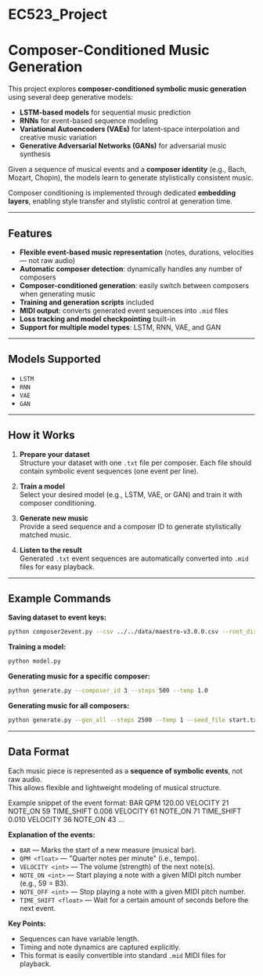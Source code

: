 # EC523_Project
# Composer-Conditioned Music Generation

This project explores **composer-conditioned symbolic music generation** using several deep generative models:

- **LSTM-based models** for sequential music prediction
- **RNNs** for event-based sequence modeling
- **Variational Autoencoders (VAEs)** for latent-space interpolation and creative music variation
- **Generative Adversarial Networks (GANs)** for adversarial music synthesis

Given a sequence of musical events and a **composer identity** (e.g., Bach, Mozart, Chopin), the models learn to generate stylistically consistent music.

Composer conditioning is implemented through dedicated **embedding layers**, enabling style transfer and stylistic control at generation time.

---

## Features

- **Flexible event-based music representation** (notes, durations, velocities — not raw audio)
- **Automatic composer detection**: dynamically handles any number of composers
- **Composer-conditioned generation**: easily switch between composers when generating music
- **Training and generation scripts** included
- **MIDI output**: converts generated event sequences into `.mid` files
- **Loss tracking and model checkpointing** built-in
- **Support for multiple model types**: LSTM, RNN, VAE, and GAN

---

## Models Supported

- `LSTM`
- `RNN`
- `VAE`
- `GAN`

---

## How it Works

1. **Prepare your dataset**  
   Structure your dataset with one `.txt` file per composer. Each file should contain symbolic event sequences (one event per line).

2. **Train a model**  
   Select your desired model (e.g., LSTM, VAE, or GAN) and train it with composer conditioning.

3. **Generate new music**  
   Provide a seed sequence and a composer ID to generate stylistically matched music.

4. **Listen to the result**  
   Generated `.txt` event sequences are automatically converted into `.mid` files for easy playback.

---

## Example Commands
**Saving dataset to event keys:**
```bash
python composer2event.py --csv ../../data/maestro-v3.0.0.csv --root_dir ../../data/Composer/
```
**Training a model:**
```bash
python model.py
```
**Generating music for a specific composer:**
```bash
python generate.py --composer_id 3 --steps 500 --temp 1.0
```
**Generating music for all composers:**
```bash
python generate.py --gen_all --steps 2500 --temp 1 --seed_file start.txt
```

---

## Data Format

Each music piece is represented as a **sequence of symbolic events**, not raw audio.  
This allows flexible and lightweight modeling of musical structure.

Example snippet of the event format:
BAR QPM 120.00 VELOCITY 21 NOTE_ON 59 TIME_SHIFT 0.006 VELOCITY 61 NOTE_ON 71 TIME_SHIFT 0.010 VELOCITY 36 NOTE_ON 43 ...

**Explanation of the events:**

- `BAR` — Marks the start of a new measure (musical bar).
- `QPM <float>` — "Quarter notes per minute" (i.e., tempo).
- `VELOCITY <int>` — The volume (strength) of the next note(s).
- `NOTE_ON <int>` — Start playing a note with a given MIDI pitch number (e.g., 59 = B3).
- `NOTE_OFF <int>` — Stop playing a note with a given MIDI pitch number.
- `TIME_SHIFT <float>` — Wait for a certain amount of seconds before the next event.

**Key Points:**
- Sequences can have variable length.
- Timing and note dynamics are captured explicitly.
- This format is easily convertible into standard `.mid` MIDI files for playback.


